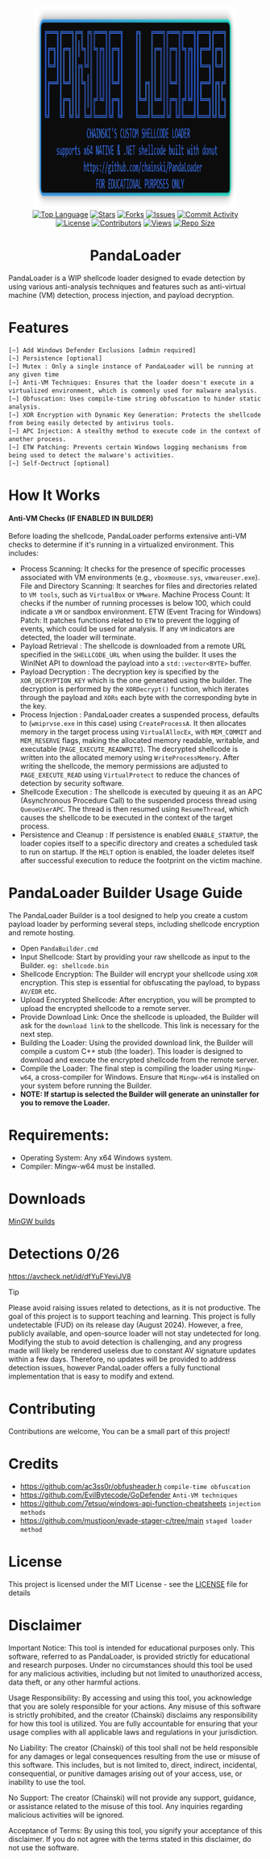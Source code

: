 <div align="center">
<img src="https://raw.githubusercontent.com/Chainski/PandaLoader/main/assets/PandaLoader.png", width="400", height="400">
</div>
<div align="center">
  <a href="https://github.com/Chainski/PandaLoader">
    <img src="https://img.shields.io/github/languages/top/Chainski/PandaLoader?color=246AE6" alt="Top Language"></a>
  <a href="https://github.com/Chainski/PandaLoader/stargazers">
    <img src="https://img.shields.io/github/stars/Chainski/PandaLoader?style=flat&color=246AE6" alt="Stars"></a>
  <a href="https://github.com/Chainski/PandaLoader/forks">
    <img src="https://img.shields.io/github/forks/Chainski/PandaLoader?style=flat&color=246AE6" alt="Forks"></a>
  <a href="https://github.com/Chainski/PandaLoader/issues">
    <img src="https://img.shields.io/github/issues/Chainski/PandaLoader?style=flat&color=246AE6" alt="Issues"></a>
  <a href="https://github.com/Chainski/PandaLoader/commits">
    <img src="https://img.shields.io/github/commit-activity/m/Chainski/PandaLoader?color=246AE6" alt="Commit Activity"></a>
  <br>
  <a href="https://github.com/Chainski/PandaLoader?tab=MIT-1-ov-file">
    <img src="https://img.shields.io/github/license/Chainski/PandaLoader?color=246AE6" alt="License"></a>
  <a href="https://github.com/Chainski/PandaLoader/graphs/contributors">
    <img src="https://img.shields.io/github/contributors/Chainski/PandaLoader?color=246AE6" alt="Contributors"></a>
  <a href="https://github.com/Chainski/PandaLoader">
  <img src="https://hits.seeyoufarm.com/api/count/incr/badge.svg?url=https%3A%2F%2Fgithub.com%2FChainski%2FPandaLoader&count_bg=%23246AE6&title_bg=%23555555&icon=&icon_color=%23E7E7E7&title=views&edge_flat=false" alt="Views"></a>
  <a href="https://github.com/Chainski/PandaLoader">
    <img src="https://img.shields.io/github/repo-size/Chainski/PandaLoader?color=246AE6" alt="Repo Size"></a>
</div>

<h1 align="center">PandaLoader</h1>



PandaLoader is a WIP shellcode loader designed to evade detection by using various anti-analysis techniques and features such as anti-virtual machine (VM) detection, process injection, and payload decryption.


# Features
```
[~] Add Windows Defender Exclusions [admin required]
[~] Persistence [optional] 
[~] Mutex : Only a single instance of PandaLoader will be running at any given time
[~] Anti-VM Techniques: Ensures that the loader doesn't execute in a virtualized environment, which is commonly used for malware analysis.
[~] Obfuscation: Uses compile-time string obfuscation to hinder static analysis.
[~] XOR Encryption with Dynamic Key Generation: Protects the shellcode from being easily detected by antivirus tools.
[~] APC Injection: A stealthy method to execute code in the context of another process.
[~] ETW Patching: Prevents certain Windows logging mechanisms from being used to detect the malware's activities.
[~] Self-Dectruct [optional]
```

# How It Works 

#### Anti-VM Checks (IF ENABLED IN BUILDER)
Before loading the shellcode, PandaLoader performs extensive anti-VM checks to determine if it's running in a virtualized environment. This includes:
- Process Scanning: It checks for the presence of specific processes associated with VM environments (e.g., `vboxmouse.sys`, `vmwareuser.exe`).
File and Directory Scanning: It searches for files and directories related to `VM tools`, such as `VirtualBox` or `VMware`.
Machine Process Count: It checks if the number of running processes is below 100, which could indicate a `VM` or sandbox environment.
ETW (Event Tracing for Windows) Patch: It patches functions related to `ETW` to prevent the logging of events, which could be used for analysis.
If any `VM` indicators are detected, the loader will terminate.
- Payload Retrieval :
The shellcode is downloaded from a remote URL specified in the `SHELLCODE_URL` when using the builder.
It uses the WinINet API to download the payload into a `std::vector<BYTE>` buffer.
- Payload Decryption :
The decryption key is specified by the `XOR_DECRYPTION_KEY` which is the one generated using the builder.
The decryption is performed by the `XORDecrypt()` function, which iterates through the payload and `XORs` each byte with the corresponding byte in the key.
- Process Injection :
PandaLoader creates a suspended process, defaults to (`wmiprvse.exe` in this case) using `CreateProcessA`.
It then allocates memory in the target process using `VirtualAllocEx`, with `MEM_COMMIT` and `MEM_RESERVE` flags, making the allocated memory readable, writable, and executable (`PAGE_EXECUTE_READWRITE`).
The decrypted shellcode is written into the allocated memory using `WriteProcessMemory`.
After writing the shellcode, the memory permissions are adjusted to `PAGE_EXECUTE_READ` using `VirtualProtect` to reduce the chances of detection by security software.
- Shellcode Execution :
The shellcode is executed by queuing it as an APC (Asynchronous Procedure Call) to the suspended process thread using `QueueUserAPC`.
The thread is then resumed using `ResumeThread`, which causes the shellcode to be executed in the context of the target process.
- Persistence and Cleanup :
If persistence is enabled `ENABLE_STARTUP`, the loader copies itself to a specific directory and creates a scheduled task to run on startup.
If the `MELT` option is enabled, the loader deletes itself after successful execution to reduce the footprint on the victim machine.

# PandaLoader Builder Usage Guide
The PandaLoader Builder is a tool designed to help you create a custom payload loader by performing several steps, including shellcode encryption and remote hosting.
- Open `PandaBuilder.cmd`
- Input Shellcode: Start by providing your raw shellcode as input to the Builder. `eg: shellcode.bin`
- Shellcode Encryption: The Builder will encrypt your shellcode using `XOR` encryption. This step is essential for obfuscating the payload, to bypass `AV/EDR` etc.
- Upload Encrypted Shellcode: After encryption, you will be prompted to upload the encrypted shellcode to a remote server.
- Provide Download Link: Once the shellcode is uploaded, the Builder will ask for the `download link` to the shellcode. This link is necessary for the next step.
- Building the Loader: Using the provided download link, the Builder will compile a custom C++ stub (the loader). This loader is designed to download and execute the encrypted shellcode from the remote server.
- Compile the Loader: The final step is compiling the loader using `Mingw-w64`, a cross-compiler for Windows. Ensure that `Mingw-w64` is installed on your system before running the Builder.
- **NOTE: If startup is selected the Builder will generate an uninstaller for you to remove the Loader.**

# Requirements:
- Operating System: Any x64 Windows system.
- Compiler: Mingw-w64 must be installed.

# Downloads
[MinGW builds](https://github.com/brechtsanders/winlibs_mingw/releases)

# Detections 0/26
https://avcheck.net/id/dfYuFYeviJV8

> [!TIP]
> Please avoid raising issues related to detections, as it is not productive. The goal of this project is to support teaching and learning.
This project is fully undetectable (FUD) on its release day (August 2024). However, a free, publicly available, and open-source loader will not stay undetected for long. 
Modifying the stub to avoid detection is challenging, and any progress made will likely be rendered useless due to constant AV signature updates within a few days.
Therefore, no updates will be provided to address detection issues, however PandaLoader offers a fully functional implementation that is easy to modify and extend. 



# Contributing

Contributions are welcome, You can be a small part of this project!

# Credits
- https://github.com/ac3ss0r/obfusheader.h `compile-time obfuscation`
- https://github.com/EvilBytecode/GoDefender `Anti-VM techniques`
- https://github.com/7etsuo/windows-api-function-cheatsheets `injection methods` 
- https://github.com/mustjoon/evade-stager-c/tree/main `staged loader method` 

# License
This project is licensed under the MIT License - see the [LICENSE](https://github.com/Chainski/PandaLoader/blob/main/LICENSE) file for details


# Disclaimer
Important Notice: This tool is intended for educational purposes only.
This software, referred to as PandaLoader, is provided strictly for educational and research purposes. 
Under no circumstances should this tool be used for any malicious activities, including but not limited to unauthorized access, data theft, or any other harmful actions.

Usage Responsibility:
By accessing and using this tool, you acknowledge that you are solely responsible for your actions. 
Any misuse of this software is strictly prohibited, and the creator (Chainski) disclaims any responsibility for how this tool is utilized. 
You are fully accountable for ensuring that your usage complies with all applicable laws and regulations in your jurisdiction.

No Liability:
The creator (Chainski) of this tool shall not be held responsible for any damages or legal consequences resulting from the use or misuse of this software. 
This includes, but is not limited to, direct, indirect, incidental, consequential, or punitive damages arising out of your access, use, or inability to use the tool.

No Support:
The creator (Chainski) will not provide any support, guidance, or assistance related to the misuse of this tool. Any inquiries regarding malicious activities will be ignored.

Acceptance of Terms:
By using this tool, you signify your acceptance of this disclaimer. If you do not agree with the terms stated in this disclaimer, do not use the software.
